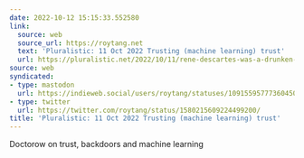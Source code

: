 ```yaml
---
date: 2022-10-12 15:15:33.552580
link:
  source: web
  source_url: https://roytang.net
  text: 'Pluralistic: 11 Oct 2022 Trusting (machine learning) trust'
  url: https://pluralistic.net/2022/10/11/rene-descartes-was-a-drunken-fart/
source: web
syndicated:
- type: mastodon
  url: https://indieweb.social/users/roytang/statuses/109155957773604502
- type: twitter
  url: https://twitter.com/roytang/status/1580215609224499200/
title: 'Pluralistic: 11 Oct 2022 Trusting (machine learning) trust'
---
```


Doctorow on trust, backdoors and machine learning